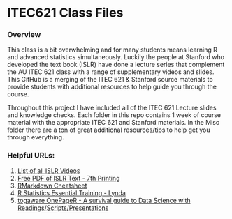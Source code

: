 # ITEC621 Class Files

### Overview
This class is a bit overwhelming and for many students means learning R and advanced statistics simultaneously.  Luckily the people at Stanford who developed the text book (ISLR) have done a lecture series that complement the AU ITEC 621 class with a range of supplementary videos and slides.  This GitHub is a merging of the ITEC 621 & Stanford source materials to provide students with additional resources to help guide you through the course.

Throughout this project I have included all of the ITEC 621 Lecture slides and knowledge checks.  Each folder in this repo contains 1 week of course material with the appropriate ITEC 621 and Stanford materials.  In the Misc folder there are a ton of great additional resources/tips to help get you through everything.

### Helpful URLs:
  1. [List of all ISLR Videos](https://www.r-bloggers.com/in-depth-introduction-to-machine-learning-in-15-hours-of-expert-videos/)
  2. [Free PDF of ISLR Text  - 7th Printing](http://www-bcf.usc.edu/~gareth/ISL/ISLR%20Seventh%20Printing.pdf)
  3. [RMarkdown Cheatsheet](https://www.rstudio.com/wp-content/uploads/2015/02/rmarkdown-cheatsheet.pdf)
  4. [R Statistics Essential Training - Lynda](https://www.lynda.com/R-tutorials/R-Statistics-Essential-Training/142447-2.html)
  5. [togaware OnePageR - A survival guide to Data Science with Readings/Scripts/Presentations](http://togaware.com/onepager/)

